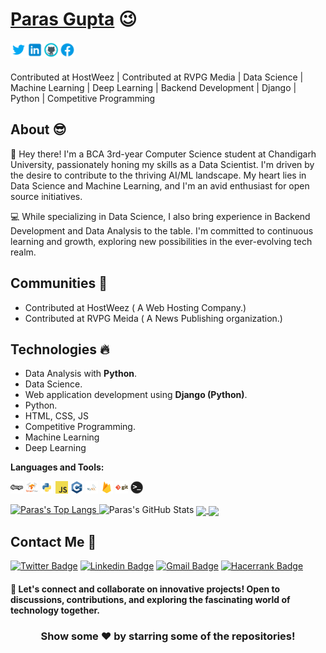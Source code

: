  # <a href="https://www.linkedin.com/in/gupta-paras/">Paras Gupta</a> :wink:
 
 <a href="https://x.com/techyparas">
  <img align="left" alt="Paras's Twitter" width="26px" src="https://raw.githubusercontent.com/CodexParas/CodexParas/d6ef54ba054a81a600d6e97a824f3a353c95ccec/images/icons8-twitter.svg" />
</a>
<a href="https://linkedin.com/in/gupta-paras">
  <img align="left" alt="Paras's Linkdein" width="26px" src="https://raw.githubusercontent.com/CodexParas/CodexParas/3264cd5a8f21f41b788e644b6638ed15ebf559a5/images/icons8-linkedin.svg" />
</a>
<a href="https://github.com/CodexParas">
  <img align="left" alt="Paras's Github" width="26px" src="https://raw.githubusercontent.com/CodexParas/CodexParas/3264cd5a8f21f41b788e644b6638ed15ebf559a5/images/icons8-github.svg" />
</a>
<a href="https://www.facebook.com/techyparas">
  <img align="left" alt="Paras's Facebook" width="26px" src="https://raw.githubusercontent.com/CodexParas/CodexParas/3264cd5a8f21f41b788e644b6638ed15ebf559a5/images/icons8-facebook.svg" />
</a>

<br/>
<br/>

Contributed at HostWeez | Contributed at RVPG Media | Data Science | Machine Learning | Deep Learning | Backend Development | Django | Python | Competitive Programming

## About :sunglasses:
:wave: Hey there! I'm a BCA 3rd-year Computer Science student at Chandigarh University, passionately honing my skills as a Data Scientist. I'm driven by the desire to contribute to the thriving AI/ML landscape. My heart lies in Data Science and Machine Learning, and I'm an avid enthusiast for open source initiatives.

:computer: While specializing in Data Science, I also bring experience in Backend Development and Data Analysis to the table. I'm committed to continuous learning and growth, exploring new possibilities in the ever-evolving tech realm.

## Communities :dancers:
- Contributed at HostWeez ( A Web Hosting Company.)
- Contributed at RVPG Meida  ( A News Publishing organization.)
<!-- - Campus Ambassador at [HackerEarth](https://www.hackerearth.com/challenges/) -->

## Technologies :fire:
- Data Analysis with **Python**.
- Data Science.
- Web application development using **Django (Python)**.
- Python.
- HTML, CSS, JS
- Competitive Programming.
- Machine Learning
- Deep Learning

**Languages and Tools:**  

<code><img height="20" src="https://raw.githubusercontent.com/CodexParas/CodexParas/4b057982c1d161646b1243c93d5fe3e092134bc9/images/icons8-django.svg"></code>
<code><img height="20" src="https://raw.githubusercontent.com/github/explore/80688e429a7d4ef2fca1e82350fe8e3517d3494d/topics/tensorflow/tensorflow.png"></code>
<code><img height="20" src="https://raw.githubusercontent.com/github/explore/80688e429a7d4ef2fca1e82350fe8e3517d3494d/topics/python/python.png"></code>
<code><img height="20" src="https://raw.githubusercontent.com/github/explore/80688e429a7d4ef2fca1e82350fe8e3517d3494d/topics/javascript/javascript.png"></code>
<code><img height="20" src="https://raw.githubusercontent.com/github/explore/80688e429a7d4ef2fca1e82350fe8e3517d3494d/topics/cpp/cpp.png"></code>
<code><img height="20" src="https://raw.githubusercontent.com/github/explore/80688e429a7d4ef2fca1e82350fe8e3517d3494d/topics/mysql/mysql.png"></code>
<code><img height="20" src="https://raw.githubusercontent.com/github/explore/80688e429a7d4ef2fca1e82350fe8e3517d3494d/topics/firebase/firebase.png"></code>
<code><img height="20" src="https://raw.githubusercontent.com/github/explore/80688e429a7d4ef2fca1e82350fe8e3517d3494d/topics/git/git.png"></code>
<code><img height="20" src="https://raw.githubusercontent.com/github/explore/80688e429a7d4ef2fca1e82350fe8e3517d3494d/topics/terminal/terminal.png"></code>


<a href="https://github.com/CodexParas">
  <img src="https://github-readme-stats.vercel.app/api/top-langs/?username=CodexParas&theme=radical" alt="Paras's Top Langs" />
</a>

<img src="https://github-readme-stats.vercel.app/api?username=CodexParas&&show_icons=true&theme=radical&line_height=27&v=5" alt="Paras's GitHub Stats" />


<a href="https://github.com/CodexParas/django-automated-news">
  <img align="center" src="https://github-readme-stats.vercel.app/api/pin/?username=CodexParas&repo=django-automated-news&theme=radical" />
</a> 
<a href="https://github.com/CodexParas/library-management-system-api">
  <img align="center" src="https://github-readme-stats.vercel.app/api/pin/?username=CodexParas&repo=library-management-system-api&theme=radical" />
</a> 


##  Contact Me :speech_balloon:
[![Twitter Badge](https://img.shields.io/badge/-@CodexParas-1ca0f1?style=flat-square&labelColor=1ca0f1&logo=twitter&logoColor=white&link=https://twitter.com/techyparas)](https://twitter.com/techyparas) [![Linkedin Badge](https://img.shields.io/badge/-CodexParas-blue?style=flat-square&logo=Linkedin&logoColor=white&link=https://www.linkedin.com/in/gupta-paras/)](https://www.linkedin.com/in/gupta-paras/) [![Gmail Badge](https://img.shields.io/badge/-parasgupta8sep@gmail.com-c14438?style=flat-square&logo=Gmail&logoColor=white&link=mailto:parasgupta8sep@gmail.com)](mailto:parasgupta8sep@gmail.com) [![Hacerrank Badge](https://img.shields.io/badge/-@CodexParas-32C765?style=flat-square&labelColor=088931&logo=hackerrank&logoColor=white&link=https://www.hackerrank.com/profile/codewithparas)](https://www.hackerrank.com/profile/codewithparas)

#### :star2: Let's connect and collaborate on innovative projects! Open to discussions, contributions, and exploring the fascinating world of technology together.

<div align="center">

### Show some ❤️ by starring some of the repositories!

</div>

